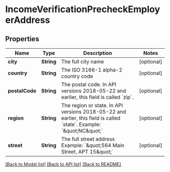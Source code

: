 # IncomeVerificationPrecheckEmployerAddress

## Properties
Name | Type | Description | Notes
------------ | ------------- | ------------- | -------------
**city** | **String** | The full city name | [optional] 
**country** | **String** | The ISO 3166-1 alpha-2 country code | [optional] 
**postalCode** | **String** | The postal code. In API versions 2018-05-22 and earlier, this field is called &#x60;zip&#x60;. | [optional] 
**region** | **String** | The region or state. In API versions 2018-05-22 and earlier, this field is called &#x60;state&#x60;. Example: &#x60;\&quot;NC\&quot;&#x60; | [optional] 
**street** | **String** | The full street address Example: &#x60;\&quot;564 Main Street, APT 15\&quot;&#x60; | [optional] 

[[Back to Model list]](../README.md#documentation-for-models) [[Back to API list]](../README.md#documentation-for-api-endpoints) [[Back to README]](../README.md)


